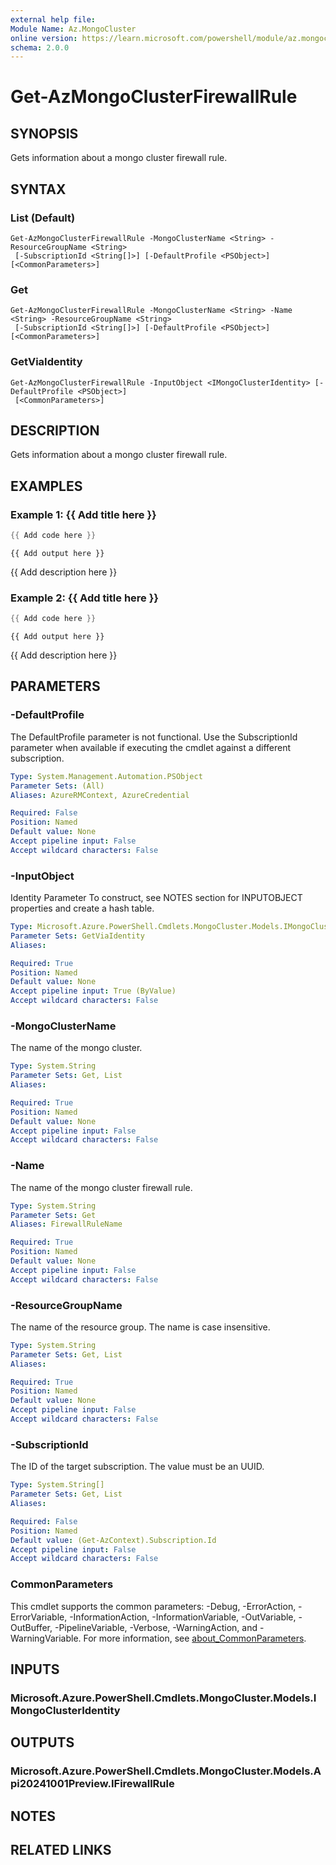 ```yaml
---
external help file:
Module Name: Az.MongoCluster
online version: https://learn.microsoft.com/powershell/module/az.mongocluster/get-azmongoclusterfirewallrule
schema: 2.0.0
---
```


# Get-AzMongoClusterFirewallRule

## SYNOPSIS
Gets information about a mongo cluster firewall rule.

## SYNTAX

### List (Default)
```
Get-AzMongoClusterFirewallRule -MongoClusterName <String> -ResourceGroupName <String>
 [-SubscriptionId <String[]>] [-DefaultProfile <PSObject>] [<CommonParameters>]
```

### Get
```
Get-AzMongoClusterFirewallRule -MongoClusterName <String> -Name <String> -ResourceGroupName <String>
 [-SubscriptionId <String[]>] [-DefaultProfile <PSObject>] [<CommonParameters>]
```

### GetViaIdentity
```
Get-AzMongoClusterFirewallRule -InputObject <IMongoClusterIdentity> [-DefaultProfile <PSObject>]
 [<CommonParameters>]
```

## DESCRIPTION
Gets information about a mongo cluster firewall rule.

## EXAMPLES

### Example 1: {{ Add title here }}
```powershell
{{ Add code here }}
```

```output
{{ Add output here }}
```

{{ Add description here }}

### Example 2: {{ Add title here }}
```powershell
{{ Add code here }}
```

```output
{{ Add output here }}
```

{{ Add description here }}

## PARAMETERS

### -DefaultProfile
The DefaultProfile parameter is not functional.
Use the SubscriptionId parameter when available if executing the cmdlet against a different subscription.

```yaml
Type: System.Management.Automation.PSObject
Parameter Sets: (All)
Aliases: AzureRMContext, AzureCredential

Required: False
Position: Named
Default value: None
Accept pipeline input: False
Accept wildcard characters: False
```

### -InputObject
Identity Parameter
To construct, see NOTES section for INPUTOBJECT properties and create a hash table.

```yaml
Type: Microsoft.Azure.PowerShell.Cmdlets.MongoCluster.Models.IMongoClusterIdentity
Parameter Sets: GetViaIdentity
Aliases:

Required: True
Position: Named
Default value: None
Accept pipeline input: True (ByValue)
Accept wildcard characters: False
```

### -MongoClusterName
The name of the mongo cluster.

```yaml
Type: System.String
Parameter Sets: Get, List
Aliases:

Required: True
Position: Named
Default value: None
Accept pipeline input: False
Accept wildcard characters: False
```

### -Name
The name of the mongo cluster firewall rule.

```yaml
Type: System.String
Parameter Sets: Get
Aliases: FirewallRuleName

Required: True
Position: Named
Default value: None
Accept pipeline input: False
Accept wildcard characters: False
```

### -ResourceGroupName
The name of the resource group.
The name is case insensitive.

```yaml
Type: System.String
Parameter Sets: Get, List
Aliases:

Required: True
Position: Named
Default value: None
Accept pipeline input: False
Accept wildcard characters: False
```

### -SubscriptionId
The ID of the target subscription.
The value must be an UUID.

```yaml
Type: System.String[]
Parameter Sets: Get, List
Aliases:

Required: False
Position: Named
Default value: (Get-AzContext).Subscription.Id
Accept pipeline input: False
Accept wildcard characters: False
```

### CommonParameters
This cmdlet supports the common parameters: -Debug, -ErrorAction, -ErrorVariable, -InformationAction, -InformationVariable, -OutVariable, -OutBuffer, -PipelineVariable, -Verbose, -WarningAction, and -WarningVariable. For more information, see [about_CommonParameters](http://go.microsoft.com/fwlink/?LinkID=113216).

## INPUTS

### Microsoft.Azure.PowerShell.Cmdlets.MongoCluster.Models.IMongoClusterIdentity

## OUTPUTS

### Microsoft.Azure.PowerShell.Cmdlets.MongoCluster.Models.Api20241001Preview.IFirewallRule

## NOTES

## RELATED LINKS

